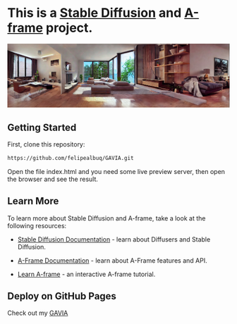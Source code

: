 # This is a [Stable Diffusion](https://huggingface.co/docs/diffusers/v0.13.0/en/stable_diffusion) and  [A-frame](https://aframe.io) project.

![Imagem](assets/livingRoom.png)


## Getting Started

First, clone this repository:

```bash
https://github.com/felipealbuq/GAVIA.git
```

Open the file index.html and you need some live preview server, then open the browser and see the result.

## Learn More

To learn more about Stable Diffusion and A-frame, take a look at the following resources:

- [Stable Diffusion Documentation](https://huggingface.co/runwayml/stable-diffusion-v1-5) - learn about Diffusers and Stable Diffusion.

- [A-Frame Documentation](https://aframe.io/docs/1.5.0/introduction/) - learn about A-Frame features and API.

- [Learn A-frame](https://aframe.io/examples/showcase/helloworld/) - an interactive A-frame tutorial.


## Deploy on GitHub Pages

Check out my [GAVIA](https://felipealbuq.github.io/GAVIA/)
